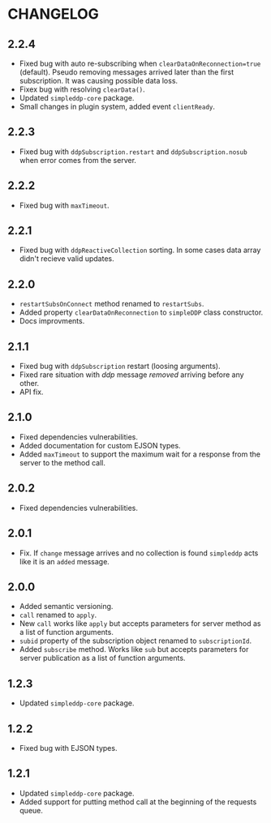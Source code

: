 # CHANGELOG

## 2.2.4

* Fixed bug with auto re-subscribing when `clearDataOnReconnection=true` (default).
  Pseudo removing messages arrived later than the first subscription. It was causing
  possible data loss.
* Fixex bug with resolving `clearData()`.
* Updated `simpleddp-core` package.
* Small changes in plugin system, added event `clientReady`.

## 2.2.3

* Fixed bug with `ddpSubscription.restart` and `ddpSubscription.nosub` when error comes from the server.

## 2.2.2

* Fixed bug with `maxTimeout`.

## 2.2.1

* Fixed bug with `ddpReactiveCollection` sorting. In some cases data array didn't recieve valid updates.

## 2.2.0

* `restartSubsOnConnect` method renamed to `restartSubs`.
* Added property `clearDataOnReconnection` to `simpleDDP` class constructor.
* Docs improvments.

## 2.1.1

* Fixed bug with `ddpSubscription` restart (loosing arguments).
* Fixed rare situation with *ddp* message *removed* arriving before any other.
* API fix.

## 2.1.0

* Fixed dependencies vulnerabilities.
* Added documentation for custom EJSON types.
* Added `maxTimeout` to support the maximum wait for a response from the server to the method call.

## 2.0.2

* Fixed dependencies vulnerabilities.

## 2.0.1

* Fix. If `change` message arrives and no collection is found `simpleddp` acts like it is an `added` message.

## 2.0.0

* Added semantic versioning.
* `call` renamed to `apply`.
* New `call` works like `apply` but accepts parameters for server method as a list of function arguments.
* `subid` property of the subscription object renamed to `subscriptionId`.
* Added `subscribe` method. Works like `sub` but accepts parameters for server publication as a list of function arguments.

## 1.2.3

* Updated `simpleddp-core` package.

## 1.2.2

* Fixed bug with EJSON types.

## 1.2.1

* Updated `simpleddp-core` package.
* Added support for putting method call at the beginning of the requests queue.
